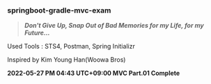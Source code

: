 ### springboot-gradle-mvc-exam
> ***Don't Give Up, Snap Out of Bad Memories for my Life, for my Future...***
<p>Used Tools : STS4, Postman, Spring Initializr</p>
<p>Inspired by Kim Young Han(Woowa Bros)</p>

<strong>2022-05-27 PM 04:43 UTC+09:00 MVC Part.01 Complete</strong>
